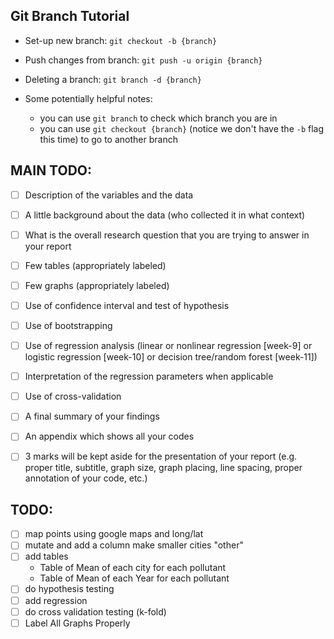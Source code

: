 ## Git Branch Tutorial
- Set-up new branch: `git checkout -b {branch}`
- Push changes from branch: `git push -u origin {branch}`
- Deleting a branch: `git branch -d {branch}`

- Some potentially helpful notes:
  - you can use `git branch` to check which branch you are in
  - you can use `git checkout {branch}` (notice we don't have the `-b` flag this time) to go to another branch

## MAIN TODO:
- [ ] Description of the variables and the data  
- [ ] A little background about the data (who collected it in what context)  
- [ ] What is the overall research question that you are trying to answer in your report  
- [ ] Few tables (appropriately labeled)  
- [ ] Few graphs (appropriately labeled)  
- [ ] Use of confidence interval and test of hypothesis  
- [ ] Use of bootstrapping  
- [ ] Use of regression analysis (linear or nonlinear regression [week-9] or logistic regression [week-10] or decision tree/random forest [week-11])  
- [ ] Interpretation of the regression parameters when applicable  
- [ ] Use of cross-validation  
- [ ] A final summary of your findings  
- [ ] An appendix which shows all your codes  
- [ ] 3 marks will be kept aside for the presentation of your report (e.g. proper title, subtitle, graph size, graph placing, line spacing, proper annotation of your code, etc.)  


## TODO: 
- [ ] map points using google maps and long/lat
- [ ] mutate and add a column make smaller cities "other"
- [ ] add tables 
    - Table of Mean of each city for each pollutant
    - Table of Mean of each Year for each pollutant
- [ ] do hypothesis testing
- [ ] add regression
- [ ] do cross validation testing (k-fold)
- [ ] Label All Graphs Properly
